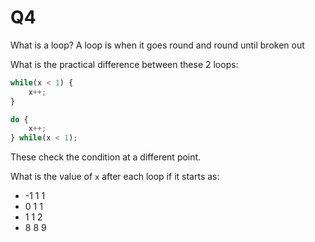 # Q4

What is a loop?
A loop is when it goes round and round until broken out

What is the practical difference between these 2 loops:
```ts
while(x < 1) {
    x++;
}
```

```ts
do {
    x++;
} while(x < 1);
```
These check the condition at a different point.


What is the value of `x` after each loop if it starts as:
* -1 1 1
* 0 1 1 
* 1 1 2
* 8 8 9
